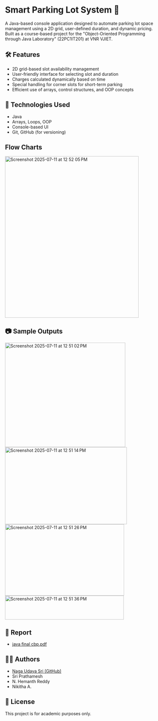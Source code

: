 # Smart Parking Lot System 🚗

A Java-based console application designed to automate parking lot space management using a 2D grid, user-defined duration, and dynamic pricing. Built as a course-based project for the "Object-Oriented Programming through Java Laboratory" (22PC1IT201) at VNR VJIET.

## 🛠️ Features

- 2D grid-based slot availability management  
- User-friendly interface for selecting slot and duration  
- Charges calculated dynamically based on time  
- Special handling for corner slots for short-term parking  
- Efficient use of arrays, control structures, and OOP concepts  

## 🧪 Technologies Used

- Java  
- Arrays, Loops, OOP  
- Console-based UI  
- Git, GitHub (for versioning)
  
## Flow Charts
<img width="442" height="532" alt="Screenshot 2025-07-11 at 12 52 05 PM" src="https://github.com/user-attachments/assets/2487dd46-d373-4e0e-b71f-89736d1494ba" />

## 📷 Sample Outputs
<img width="398" height="344" alt="Screenshot 2025-07-11 at 12 51 02 PM" src="https://github.com/user-attachments/assets/88c77dc8-d011-45bf-88c3-f70f15dc8555" />
<img width="403" height="254" alt="Screenshot 2025-07-11 at 12 51 14 PM" src="https://github.com/user-attachments/assets/40d573aa-56d8-46c4-96b1-47a48b60d8e8" />
<img width="394" height="235" alt="Screenshot 2025-07-11 at 12 51 26 PM" src="https://github.com/user-attachments/assets/65be290a-a3eb-4b46-859f-76dc25cedc02" />
<img width="393" height="79" alt="Screenshot 2025-07-11 at 12 51 36 PM" src="https://github.com/user-attachments/assets/625e5183-7032-40c6-a182-be096a306517" />


## 📁 Report
- [java final cbp.pdf](https://github.com/user-attachments/files/21177677/java.final.cbp.pdf)
  
## 🧑‍💻 Authors

- [Naga Udaya Sri (GitHub)](https://github.com/Udaya19SRI)  
- Sri Prathamesh  
- N. Hemanth Reddy  
- Nikitha A.

## 📜 License

This project is for academic purposes only.
